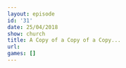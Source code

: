 ```yaml
---
layout: episode
id: '31'
date: 25/04/2018
show: church
title: A Copy of a Copy of a Copy...
url: 
games: []
---
```

